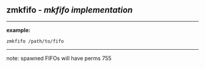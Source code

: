 ‎
=

## zmkfifo - *mkfifo implementation*

------------------------------------

**example:**

    zmkfifo /path/to/fifo

------------------------------------

note: spawned FIFOs will have perms 755
